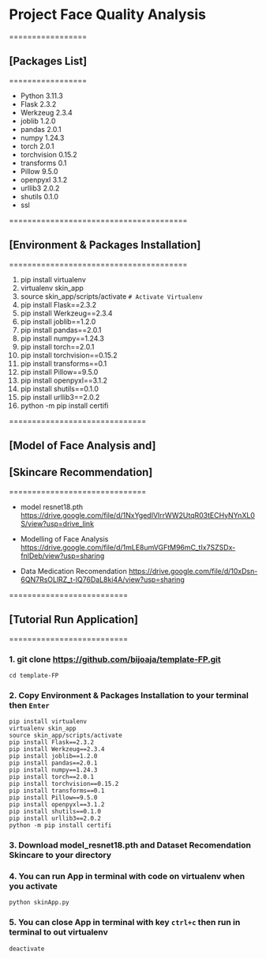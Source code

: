 # Project Face Quality Analysis

=================
## [Packages List]
=================
- Python         3.11.3
- Flask          2.3.2
- Werkzeug       2.3.4
- joblib         1.2.0
- pandas         2.0.1
- numpy          1.24.3
- torch          2.0.1
- torchvision    0.15.2
- transforms     0.1
- Pillow         9.5.0
- openpyxl       3.1.2
- urllib3        2.0.2
- shutils        0.1.0
- ssl

=======================================
## [Environment & Packages Installation]
=======================================

1. pip install virtualenv
2. virtualenv skin_app
3. source skin_app/scripts/activate `# Activate Virtualenv`
4. pip install Flask==2.3.2
5. pip install Werkzeug==2.3.4
6. pip install joblib==1.2.0
7. pip install pandas==2.0.1
8. pip install numpy==1.24.3
9. pip install torch==2.0.1
10. pip install torchvision==0.15.2
11. pip install transforms==0.1
12. pip install Pillow==9.5.0
13. pip install openpyxl==3.1.2
14. pip install shutils==0.1.0
15. pip install urllib3==2.0.2
16. python -m pip install certifi

==============================
## [Model of Face Analysis and]
## [Skincare Recommendation]
==============================

* model resnet18.pth
https://drive.google.com/file/d/1NxYgedIVIrrWW2UtqR03tECHyNYnXL0S/view?usp=drive_link

* Modelling of Face Analysis
https://drive.google.com/file/d/1mLE8umVGFtM96mC_tIx7SZSDx-fnlDeb/view?usp=sharing

* Data Medication Recomendation
https://drive.google.com/file/d/10xDsn-6QN7RsOLlRZ_t-lQ76DaL8ki4A/view?usp=sharing


==========================
## [Tutorial Run Application]
==========================

### 1. git clone https://github.com/bijoaja/template-FP.git
    cd template-FP

### 2. Copy Environment & Packages Installation to your terminal then `Enter`
    pip install virtualenv
    virtualenv skin_app
    source skin_app/scripts/activate
    pip install Flask==2.3.2
    pip install Werkzeug==2.3.4
    pip install joblib==1.2.0
    pip install pandas==2.0.1
    pip install numpy==1.24.3
    pip install torch==2.0.1
    pip install torchvision==0.15.2
    pip install transforms==0.1
    pip install Pillow==9.5.0
    pip install openpyxl==3.1.2
    pip install shutils==0.1.0
    pip install urllib3==2.0.2
    python -m pip install certifi

### 3. Download model_resnet18.pth and Dataset Recomendation Skincare to your directory

### 4. You can run App in terminal with code on virtualenv when you activate
    python skinApp.py

### 5. You can close App in terminal with key `ctrl+c` then run in terminal to out virtualenv
    deactivate


